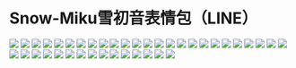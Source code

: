 # Snow-Miku雪初音表情包（LINE）

![](https://cdn.jsdelivr.net/gh/2x-ercha/twikoo-magic@1.0/image/Snow-Miku/3583066@2x.png)
![](https://cdn.jsdelivr.net/gh/2x-ercha/twikoo-magic@1.0/image/Snow-Miku/3583067@2x.png)
![](https://cdn.jsdelivr.net/gh/2x-ercha/twikoo-magic@1.0/image/Snow-Miku/3583068@2x.png)
![](https://cdn.jsdelivr.net/gh/2x-ercha/twikoo-magic@1.0/image/Snow-Miku/3583069@2x.png)
![](https://cdn.jsdelivr.net/gh/2x-ercha/twikoo-magic@1.0/image/Snow-Miku/3583070@2x.png)
![](https://cdn.jsdelivr.net/gh/2x-ercha/twikoo-magic@1.0/image/Snow-Miku/3583071@2x.png)
![](https://cdn.jsdelivr.net/gh/2x-ercha/twikoo-magic@1.0/image/Snow-Miku/3583072@2x.png)
![](https://cdn.jsdelivr.net/gh/2x-ercha/twikoo-magic@1.0/image/Snow-Miku/3583073@2x.png)
![](https://cdn.jsdelivr.net/gh/2x-ercha/twikoo-magic@1.0/image/Snow-Miku/3583074@2x.png)
![](https://cdn.jsdelivr.net/gh/2x-ercha/twikoo-magic@1.0/image/Snow-Miku/3583075@2x.png)
![](https://cdn.jsdelivr.net/gh/2x-ercha/twikoo-magic@1.0/image/Snow-Miku/3583076@2x.png)
![](https://cdn.jsdelivr.net/gh/2x-ercha/twikoo-magic@1.0/image/Snow-Miku/3583077@2x.png)
![](https://cdn.jsdelivr.net/gh/2x-ercha/twikoo-magic@1.0/image/Snow-Miku/3583078@2x.png)
![](https://cdn.jsdelivr.net/gh/2x-ercha/twikoo-magic@1.0/image/Snow-Miku/3583079@2x.png)
![](https://cdn.jsdelivr.net/gh/2x-ercha/twikoo-magic@1.0/image/Snow-Miku/3583080@2x.png)
![](https://cdn.jsdelivr.net/gh/2x-ercha/twikoo-magic@1.0/image/Snow-Miku/3583081@2x.png)
![](https://cdn.jsdelivr.net/gh/2x-ercha/twikoo-magic@1.0/image/Snow-Miku/3583082@2x.png)
![](https://cdn.jsdelivr.net/gh/2x-ercha/twikoo-magic@1.0/image/Snow-Miku/3583083@2x.png)
![](https://cdn.jsdelivr.net/gh/2x-ercha/twikoo-magic@1.0/image/Snow-Miku/3583084@2x.png)
![](https://cdn.jsdelivr.net/gh/2x-ercha/twikoo-magic@1.0/image/Snow-Miku/3583085@2x.png)
![](https://cdn.jsdelivr.net/gh/2x-ercha/twikoo-magic@1.0/image/Snow-Miku/3583086@2x.png)
![](https://cdn.jsdelivr.net/gh/2x-ercha/twikoo-magic@1.0/image/Snow-Miku/3583087@2x.png)
![](https://cdn.jsdelivr.net/gh/2x-ercha/twikoo-magic@1.0/image/Snow-Miku/3583088@2x.png)
![](https://cdn.jsdelivr.net/gh/2x-ercha/twikoo-magic@1.0/image/Snow-Miku/3583089@2x.png)
![](https://cdn.jsdelivr.net/gh/2x-ercha/twikoo-magic@1.0/image/Snow-Miku/3583090@2x.png)
![](https://cdn.jsdelivr.net/gh/2x-ercha/twikoo-magic@1.0/image/Snow-Miku/3583091@2x.png)
![](https://cdn.jsdelivr.net/gh/2x-ercha/twikoo-magic@1.0/image/Snow-Miku/3583092@2x.png)
![](https://cdn.jsdelivr.net/gh/2x-ercha/twikoo-magic@1.0/image/Snow-Miku/3583093@2x.png)
![](https://cdn.jsdelivr.net/gh/2x-ercha/twikoo-magic@1.0/image/Snow-Miku/3583094@2x.png)
![](https://cdn.jsdelivr.net/gh/2x-ercha/twikoo-magic@1.0/image/Snow-Miku/3583095@2x.png)
![](https://cdn.jsdelivr.net/gh/2x-ercha/twikoo-magic@1.0/image/Snow-Miku/3583096@2x.png)
![](https://cdn.jsdelivr.net/gh/2x-ercha/twikoo-magic@1.0/image/Snow-Miku/3583097@2x.png)
![](https://cdn.jsdelivr.net/gh/2x-ercha/twikoo-magic@1.0/image/Snow-Miku/3583098@2x.png)
![](https://cdn.jsdelivr.net/gh/2x-ercha/twikoo-magic@1.0/image/Snow-Miku/3583099@2x.png)
![](https://cdn.jsdelivr.net/gh/2x-ercha/twikoo-magic@1.0/image/Snow-Miku/3583100@2x.png)
![](https://cdn.jsdelivr.net/gh/2x-ercha/twikoo-magic@1.0/image/Snow-Miku/3583101@2x.png)
![](https://cdn.jsdelivr.net/gh/2x-ercha/twikoo-magic@1.0/image/Snow-Miku/3583102@2x.png)
![](https://cdn.jsdelivr.net/gh/2x-ercha/twikoo-magic@1.0/image/Snow-Miku/3583103@2x.png)
![](https://cdn.jsdelivr.net/gh/2x-ercha/twikoo-magic@1.0/image/Snow-Miku/3583104@2x.png)
![](https://cdn.jsdelivr.net/gh/2x-ercha/twikoo-magic@1.0/image/Snow-Miku/3583105@2x.png)
